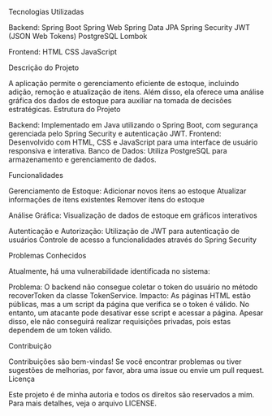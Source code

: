 Tecnologias Utilizadas

Backend:
    Spring Boot
    Spring Web
    Spring Data JPA
    Spring Security
    JWT (JSON Web Tokens)
    PostgreSQL
    Lombok

Frontend:
    HTML
    CSS
    JavaScript

Descrição do Projeto

A aplicação permite o gerenciamento eficiente de estoque, incluindo adição, remoção e atualização de itens. Além disso, ela oferece uma análise gráfica dos dados de estoque para auxiliar na tomada de decisões estratégicas.
Estrutura do Projeto

Backend: Implementado em Java utilizando o Spring Boot, com segurança gerenciada pelo Spring Security e autenticação JWT.
Frontend: Desenvolvido com HTML, CSS e JavaScript para uma interface de usuário responsiva e interativa.
Banco de Dados: Utiliza PostgreSQL para armazenamento e gerenciamento de dados.

Funcionalidades

Gerenciamento de Estoque:
    Adicionar novos itens ao estoque
    Atualizar informações de itens existentes
    Remover itens do estoque

Análise Gráfica:
    Visualização de dados de estoque em gráficos interativos

Autenticação e Autorização:
    Utilização de JWT para autenticação de usuários
    Controle de acesso a funcionalidades através do Spring Security

Problemas Conhecidos

Atualmente, há uma vulnerabilidade identificada no sistema:

Problema: O backend não consegue coletar o token do usuário no método recoverToken da classe TokenService.
Impacto: As páginas HTML estão públicas, mas a um script da página que verifica se o token é válido. No entanto, um atacante pode desativar esse script e acessar a página. Apesar disso, ele não conseguirá realizar requisições privadas, pois estas dependem de um token válido.

Contribuição

Contribuições são bem-vindas! Se você encontrar problemas ou tiver sugestões de melhorias, por favor, abra uma issue ou envie um pull request.
Licença

Este projeto é de minha autoria e todos os direitos são reservados a mim. Para mais detalhes, veja o arquivo LICENSE.
